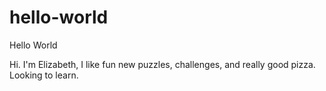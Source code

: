 # hello-world
Hello World

Hi.
I'm Elizabeth, I like fun new puzzles, challenges, and really good pizza.
Looking to learn.
